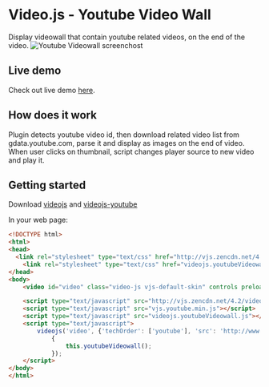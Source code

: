 Video.js - Youtube Video Wall
=========================
Display videowall that contain youtube related videos, on the end of the video.
![Youtube Videowall screenchost](https://raw2.github.com/several27/videojs-youtube-videowall/master/screenshot.png)
## Live demo
Check out live demo [here](http://jsbin.com/tave/3).
## How does it work
Plugin detects youtube video id, then download related video list from gdata.youtube.com, parse it and display as images on the end of video. When user clicks on thumbnail, script changes player source to new video and play it.

## Getting started
Download [videojs](http://www.videojs.com/) and [videojs-youtube](https://github.com/eXon/videojs-youtube)

In your web page:
```html
<!DOCTYPE html>
<html>
<head>
  <link rel="stylesheet" type="text/css" href="http://vjs.zencdn.net/4.2/video-js.css">
	<link rel="stylesheet" type="text/css" href="videojs.youtubeVideowall.css">
</head>
<body>
	<video id="video" class="video-js vjs-default-skin" controls preload="auto" width="640" height="360"> </video>

	<script type="text/javascript" src="http://vjs.zencdn.net/4.2/video.js"></script>
	<script type="text/javascript" src="vjs.youtube.min.js"></script>
	<script type="text/javascript" src="videojs.youtubeVideowall.js"></script>
	<script type="text/javascript">
		videojs('video', {'techOrder': ['youtube'], 'src': 'http://www.youtube.com/watch?v=E63MXHrhqHw'}, function() 
			{
				this.youtubeVideowall();			
			});
	</script>
</body>
</html>
```
